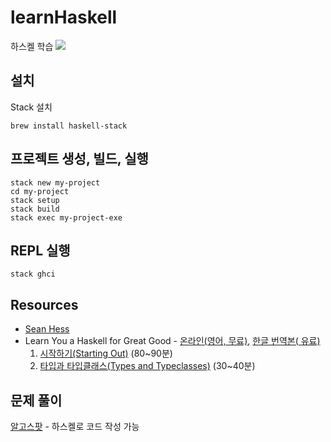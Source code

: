 # learnHaskell
하스켈 학습
[<img src="https://samuelthomaservin.files.wordpress.com/2014/01/haskell.png">](http://google.com.au/)

## 설치
Stack 설치
```
brew install haskell-stack
```

## 프로젝트 생성, 빌드, 실행
```
stack new my-project
cd my-project
stack setup
stack build
stack exec my-project-exe
```

## REPL 실행
```
stack ghci
```

## Resources
* [Sean Hess](http://seanhess.github.io/)
* Learn You a Haskell for Great Good - [온라인(영어, 무료)](http://learnyouahaskell.com/), [한글 번역본( 유료)](http://book.naver.com/bookdb/book_detail.nhn?bid=7436299)
  1. [시작하기(Starting Out)](http://learnyouahaskell.com/starting-out) (80~90분)
  2. [타입과 타입클래스(Types and Typeclasses)](http://learnyouahaskell.com/types-and-typeclasses) (30~40분)

## 문제 풀이
[알고스팟](https://algospot.com/) - 하스켈로 코드 작성 가능



